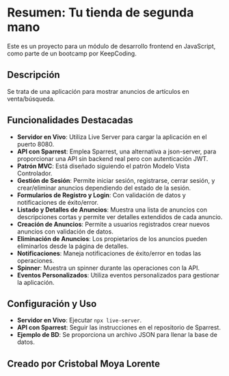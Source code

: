 # Resumen: Tu tienda de segunda mano

Este es un proyecto para un módulo de desarrollo frontend en JavaScript, como parte de un bootcamp por KeepCoding.

## Descripción
Se trata de una aplicación para mostrar anuncios de artículos en venta/búsqueda.

## Funcionalidades Destacadas
- **Servidor en Vivo**: Utiliza Live Server para cargar la aplicación en el puerto 8080.
- **API con Sparrest**: Emplea Sparrest, una alternativa a json-server, para proporcionar una API sin backend real pero con autenticación JWT.
- **Patrón MVC**: Está diseñado siguiendo el patrón Modelo Vista Controlador.
- **Gestión de Sesión**: Permite iniciar sesión, registrarse, cerrar sesión, y crear/eliminar anuncios dependiendo del estado de la sesión.
- **Formularios de Registro y Login**: Con validación de datos y notificaciones de éxito/error.
- **Listado y Detalles de Anuncios**: Muestra una lista de anuncios con descripciones cortas y permite ver detalles extendidos de cada anuncio.
- **Creación de Anuncios**: Permite a usuarios registrados crear nuevos anuncios con validación de datos.
- **Eliminación de Anuncios**: Los propietarios de los anuncios pueden eliminarlos desde la página de detalles.
- **Notificaciones**: Maneja notificaciones de éxito/error en todas las operaciones.
- **Spinner**: Muestra un spinner durante las operaciones con la API.
- **Eventos Personalizados**: Utiliza eventos personalizados para gestionar la aplicación.

## Configuración y Uso
- **Servidor en Vivo**: Ejecutar `npx live-server`.
- **API con Sparrest**: Seguir las instrucciones en el repositorio de Sparrest.
- **Ejemplo de BD**: Se proporciona un archivo JSON para llenar la base de datos.

## Creado por Cristobal Moya Lorente